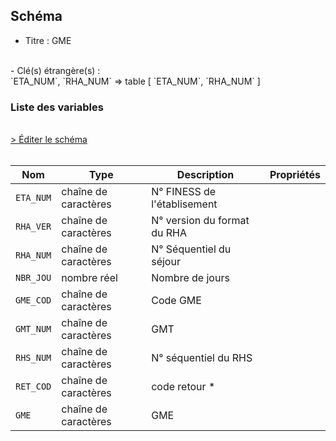 ## Schéma

- Titre : GME
<br />
- Clé(s) étrangère(s) : <br />
`ETA_NUM`, `RHA_NUM` => table <PreviewPage text="T_SSRaaB" link="/tables/T_SSRaaB" /> [ `ETA_NUM`, `RHA_NUM` ]<br />

### Liste des variables
<br />
<div>
    <a href="https://gitlab.com/healthdatahub/schema-snds/edit/master/schemas/PMSI/PMSI%20SSR/T_SSRaaGME.json"  
    arget="_blank" rel="noopener noreferrer">> Éditer le schéma</a>
    <OutboundLink />
</div>
<br />

Nom|Type|Description|Propriétés
-|-|-|-
`ETA_NUM`|chaîne de caractères|N° FINESS de l&#x27;établisement||
`RHA_VER`|chaîne de caractères|N° version du format du RHA||
`RHA_NUM`|chaîne de caractères|N° Séquentiel du séjour||
`NBR_JOU`|nombre réel|Nombre de jours||
`GME_COD`|chaîne de caractères|Code GME||
`GMT_NUM`|chaîne de caractères|GMT||
`RHS_NUM`|chaîne de caractères|N° séquentiel du RHS||
`RET_COD`|chaîne de caractères|code retour *||
`GME`|chaîne de caractères|GME||

